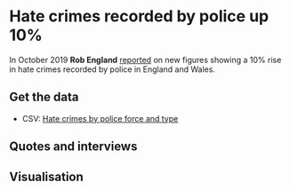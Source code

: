# Hate crimes recorded by police up 10%

In October 2019 **Rob England** [reported](https://www.bbc.co.uk/news/uk-50054915) on new figures showing a 10% rise in hate crimes recorded by police in England and Wales.

## Get the data

* CSV: [Hate crimes by police force and type](https://github.com/BBC-Data-Unit/hatecrime-2019/blob/master/Hate%20crime.csv)

## Quotes and interviews

## Visualisation
